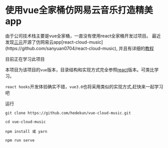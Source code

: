 # 使用vue全家桶仿网易云音乐打造精美app

由于公司技术栈主要是vue全家桶，一直没有使用react全家桶开发过项目。
最近发现[三元](https://github.com/sanyuan0704')开源了仿网易云app[react-cloud-music](https://github.com/sanyuan0704/react-cloud-music),
并且有详细的[教程]('https://sanyuan0704.github.io/react-cloud-music')

目前正在学习此项目

本项目为该项目的`vue`版本，目录结构和实现方式完全参照[react](https://github.com/sanyuan0704/react-cloud-music)版本。可类比学习。

`react hooks`开发体验确实不错，`vue3.0`也将采用类似的实现方式,赶快来一起学习吧

运行
```
git clone https://github.com/hedekun/vue-cloud-music.git

cd vue-cloud-music

npm install 或 yarn

npm run serve
```



